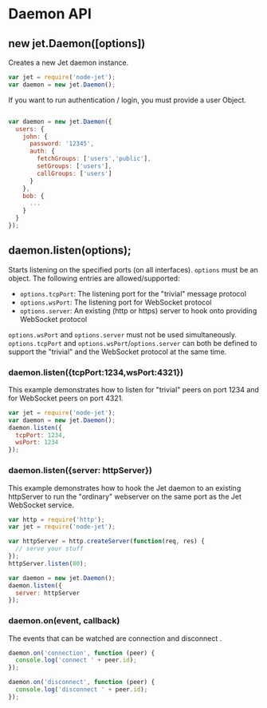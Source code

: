 # Daemon API

## new jet.Daemon([options])

Creates a new Jet daemon instance.

```javascript
var jet = require('node-jet');
var daemon = new jet.Daemon();
```

If you want to run authentication / login, you must provide a user Object.

```javascript

var daemon = new jet.Daemon({
  users: {
    john: {
	  password: '12345',
	  auth: {
	    fetchGroups: ['users','public'],
		setGroups: ['users'],
		callGroups: ['users']
	  }
	},
	bob: {
	  ...
	}
  }
});
```


## daemon.listen(options);

Starts listening on the specified ports (on all interfaces). `options` must be
an object. The following entries are allowed/supported:

-  `options.tcpPort`: The listening port for the "trivial" message protocol
-  `options.wsPort`: The listening port for WebSocket protocol
-  `options.server`: An existing (http or https) server to hook onto providing WebSocket protocol

`options.wsPort` and `options.server` must not be used simultaneously.
`options.tcpPort` and `options.wsPort`/`options.server` can both be defined to
support the "trivial" and the WebSocket protocol at the same time.

### daemon.listen({tcpPort:1234,wsPort:4321})

This example demonstrates how to listen for "trivial" peers on port 1234 and
for WebSocket peers on port 4321.

```javascript
var jet = require('node-jet');
var daemon = new jet.Daemon();
daemon.listen({
  tcpPort: 1234,
  wsPort: 1234
});
```

### daemon.listen({server: httpServer})

This example demonstrates how to hook the Jet daemon to an existing httpServer
to run the "ordinary" webserver on the same port as the Jet WebSocket service.

```javascript
var http = require('http');
var jet = require('node-jet');

var httpServer = http.createServer(function(req, res) {
  // serve your stuff
});
httpServer.listen(80);

var daemon = new jet.Daemon();
daemon.listen({
  server: httpServer
});
```

### daemon.on(event, callback)

The events that can be watched are connection and disconnect
.
```javascript
daemon.on('connection', function (peer) {
  console.log('connect ' + peer.id);
});

daemon.on('disconnect', function (peer) {
  console.log('disconnect ' + peer.id);
});

```
